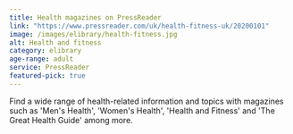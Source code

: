 ```yaml
---
title: Health magazines on PressReader
link: "https://www.pressreader.com/uk/health-fitness-uk/20200101"
image: /images/elibrary/health-fitness.jpg
alt: Health and fitness
category: elibrary
age-range: adult
service: PressReader
featured-pick: true
---
```


Find a wide range of health-related information and topics with magazines such as 'Men's Health', 'Women's Health', 'Health and Fitness' and 'The Great Health Guide' among more.
